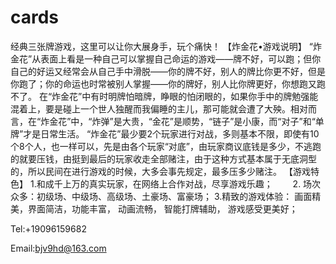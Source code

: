 # cards

经典三张牌游戏，这里可以让你大展身手，玩个痛快！
【炸金花•游戏说明】
“炸金花”从表面上看是一种自己可以掌握自己命运的游戏——牌不好，可以跑；但你自己的好运又经常会从自己手中滑脱——你的牌不好，别人的牌比你更不好，但是你跑了；你的命运也时常被别人掌握——你的牌好，别人比你牌更好，你想跑又跑不了。
在“炸金花”中有时明牌怕暗牌，睁眼的怕闭眼的，如果你手中的牌勉强能混着上，要是碰上一个世人独醒而我偏睡的主儿，那可能就会遭了大殃。相对而言，在“炸金花”中，“炸弹”是大贵，“金花”是顺势，“链子”是小康，而“对子”和“单牌”才是日常生活。
“炸金花”最少要2个玩家进行对战，多则基本不限，即使有10个8个人，也一样可以，先是由各个玩家“对底”，由玩家商议底钱是多少，不逃跑的就要压钱，由挺到最后的玩家收走全部赌注，由于这种方式基本属于无底洞型的，所以民间在进行游戏的时候，大多会事先规定，最多压多少赌注。
【游戏特色】
1.和成千上万的真实玩家，在网络上合作对战，尽享游戏乐趣；　　
2. 场次众多：初级场、中级场、高级场、土豪场、富豪场；
3.精致的游戏体验： 画面精美，界面简洁，功能丰富， 动画流畅， 智能打牌辅助， 游戏感受更美好；

Tel:+19096159682

Email:bjv9hd@163.com
